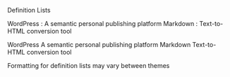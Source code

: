 Definition Lists	

WordPress
: A semantic personal publishing platform
Markdown
: Text-to-HTML conversion tool

	

WordPress
    A semantic personal publishing platform
Markdown
    Text-to-HTML conversion tool

Formatting for definition lists may vary between themes
